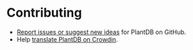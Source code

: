 # Contributing

-   [Report issues or suggest new ideas](https://github.com/oliversalzburg/plantdb/issues/new) for PlantDB on GitHub.
-   Help [translate PlantDB on Crowdin](https://crwd.in/plantdb).
